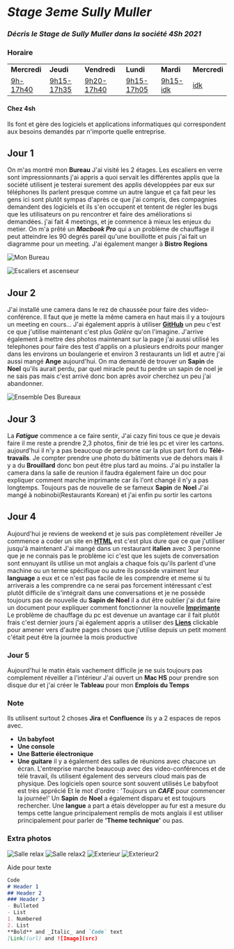 # _**Stage 3eme Sully Muller**_

### _Décris le Stage de Sully Muller dans la société 4Sh 2021_

### **Horaire**

<table>
  <tr>
     <td><strong>Mercredi</strong></td>
     <td><strong>Jeudi</strong></td>
     <td><strong>Vendredi</strong></td>
     <td><strong>Lundi</strong></td>
     <td><strong>Mardi</strong></td>
     <td><strong>Mercredi</strong></td>
  </tr>
  <tr>
     <td><u>9h-17h40</u></td>
       <td><u>9h15-17h35</u></td>
       <td><u>9h20-17h40</u></td>
       <td><u>9h15-17h05</u></td>
       <td><u>9h15-idk</u></td>
       <td><u>idk</u></td>
   </tr>
</table>

#### Chez 4sh
Ils font et gère des logiciels et applications informatiques qui correspondent aux besoins demandés par n'importe quelle entreprise.



## **Jour 1**
On m'as montré mon **Bureau**
J'ai visité les 2 étages.
Les escaliers en verre sont impressionnants
j'ai appris a quoi servait les différentes applis que la société utilisent
je testerai surement des applis développées par eux sur téléphones
Ils parlent presque comme un autre langue et ça fait peur
les gens ici sont plutôt sympas
d'après ce que j'ai compris, des compagnies demandent des logiciels
et ils s'en occupent et tentent de régler les bugs que
les utilisateurs on pu rencontrer
et faire des améliorations si demandées.
j'ai fait 4 meetings, et je commence à mieux les enjeux du metier.
On m'a prêté un _**Macbook Pro**_ qui a un problème de chauffage il peut atteindre les 90 degrés pareil qu'une bouillotte et puis j'ai fait un diagramme pour un meeting.
J'ai également manger à **Bistro Regions**

![Mon Bureau](https://github.com/SullyFlex/Stage3eme/blob/gh-pages/Images/IMG_0303.jpg?raw=true)

![Escaliers et ascenseur](https://github.com/SullyFlex/Stage3eme/blob/gh-pages/Images/Escaliers.jpg?raw=true)

## **Jour 2**
J'ai installé une camera dans le rez de chaussée
pour faire des video-conférence.
Il faut que je mette la même camera en haut mais
il y a toujours un meeting en cours...
J'ai également appris à utiliser [**GitHub**](https://github.com/SullyFlex/Stage3eme/tree/gh-pages) un peu
c'est ce que j'utilise maintenant
c'est plus _Galère_ qu'on l'imagine.
J'arrive également à mettre des photos maintenant sur la page
j'ai aussi utilisé les telephones
pour faire des test d'applis
on a plusieurs endroits pour manger dans les environs
un boulangerie et environ 3 restaurants un lidl et autre
j'ai aussi mangé **Ange** aujourd'hui.
On ma demandé de trouver un **Sapin** de **Noel**
qu'ils aurait perdu, par quel miracle peut tu
perdre un sapin de noel je ne sais pas mais c'est
arrivé donc bon
après avoir cherchez un peu j'ai abandonner.

![Ensemble Des Bureaux](https://raw.githubusercontent.com/SullyFlex/Stage3eme/gh-pages/Images/IMG_0304.jpg)

## **Jour 3**
La _**Fatigue**_ commence a ce faire sentir,
J'ai cazy fini tous ce que je devais faire
il me reste a prendre 2,3 photos,
finir de trié les pc et virer les cartons.
aujourd'hui il n'y a pas beaucoup de personne
car la plus part font du **Télé-travails**.
Je compter prendre
une photo du bâtiments vue de dehors mais
il y a du **Brouillard** donc bon peut être plus tard
au moins.
J'ai pu installer la camera dans la salle de reunion
il faudra également faire un doc pour expliquer
comment marche imprimante
car ils l'ont changé il n'y a pas longtemps.
Toujours pas de nouvelle de se fameux **Sapin** de **Noel**
J'ai mangé à nobinobi(Restaurants Korean)
et j'ai enfin pu sortir les cartons

## **Jour 4**
Aujourd'hui je reviens de weekend et je suis pas complètement réveiller
Je commence a coder un site en <a href="https://sullyflex.github.io/Stage3eme/html/"><u><strong>HTML</strong></u></a> est c'est plus dure que ce que j'utiliser jusqu'à maintenant
J'ai mangé dans un restaurant **italien** avec 3 personne que je ne connais pas
le problème ici c'est que les sujets de conversation sont ennuyant
ils utilise un mot anglais a chaque fois  qu'ils parlent d'une machine ou un terme spécifique ou autre ils possède vraiment leur **language** a eux
et ce n'est pas facile de les comprendre et meme si tu arriverais a les comprendre ca ne serai pas forcement intéressant c'est plutôt difficile de s'intégrait dans une conversations
et je ne possède toujours pas de nouvelle du **Sapin de Noel**
il a dut être oublier
j'ai dut faire un document pour expliquer comment fonctionner la nouvelle <a href="https://sullyflex.github.io/Stage3eme/html/page3"><u><strong>Imprimante</strong></u></a>
Le problème de chauffage du pc est devenue un avantage car il fait plutôt frais c'est dernier jours
j'ai également appris a utiliser des <a href='https://sullyflex.github.io/Stage3eme/html/page4'><u><strong>Liens</strong></u></a> clickable pour amener vers d'autre pages
choses que j'utilise depuis un petit moment
c'était peut être la journée la mois productive

### **Jour 5**
Aujourd'hui le matin étais vachement difficile je ne suis toujours pas complement réveiller a l'intérieur
J'ai ouvert un **Mac HS** pour prendre son disque dur
et j'ai créer le **Tableau** pour mon **Emplois du Temps**




### Note
Ils utilisent surtout 2 choses **Jira** et **Confluence**
ils y a 2 espaces de repos avec.
- **Un babyfoot**
- **Une console**
- **Une Batterie électronique**
- **Une guitare**
il y a également des salles de réunions
avec chacune un écran.
L'entreprise marche beaucoup avec des video-conférences
et de télé travail,
ils utilisent également des serveurs cloud mais pas de physique.
Des logiciels open source sont souvent utilisés
Le babyfoot est très apprécié
Et le mot d'ordre :
'Toujours un _**CAFE**_ pour commencer la journée!'
Un **Sapin** de **Noel**
a également disparu et est toujours rechercher.
Une **langue** a part a étais développer au fur est a mesure du temps
cette langue principalement remplis de mots anglais il est utiliser principalement pour parler de **'Theme technique'** ou pas.


### Extra photos

![Salle relax](https://github.com/SullyFlex/Stage3eme/blob/gh-pages/Images/IMG_0313.jpg?raw=true)
![Salle relax2](https://github.com/SullyFlex/Stage3eme/blob/gh-pages/Images/IMG_0319.jpg?raw=true)
![Exterieur](https://github.com/SullyFlex/Stage3eme/blob/gh-pages/Images/IMG_0320.jpg?raw=true)
![Exterieur2](https://github.com/SullyFlex/Stage3eme/blob/gh-pages/Images/IMG_0323.jpg?raw=true)



<link rel="icon" type="image/png" sizes="256x256" href="https://i.ibb.co/JxfZpvx/Icon-removebg-preview.png">

Aide pour texte
```markdown
Code
# Header 1
## Header 2
### Header 3
- Bulleted
- List
1. Numbered
2. List
**Bold** and _Italic_ and `Code` text
[Link](url) and ![Image](src)
```
